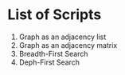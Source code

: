 # List of Scripts

1. Graph as an adjacency list
2. Graph as an adjacency matrix
3. Breadth-First Search
4. Deph-First Search
